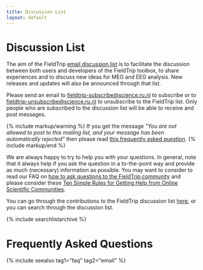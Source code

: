 ```yaml
---
title: Discussion List
layout: default
---
```


# Discussion List

The aim of the FieldTrip [email discussion list](http://mailman.science.ru.nl/mailman/listinfo/fieldtrip) is to facilitate the discussion between both users and developers of the FieldTrip toolbox, to share experiences and to discuss new ideas for MEG and EEG analysis. New releases and updates will also be announced through that list.

Please send an email to fieldtrip-subscribe@science.ru.nl to subscribe or to fieldtrip-unsubscribe@science.ru.nl to unsubscribe to the FieldTrip list. Only people who are subscribed to the discussion list will be able to receive and post messages.

{% include markup/warning %}
If you get the message <em>"You are not allowed to post to this mailing list, and your message has been automatically rejected"</em> then please read <a href="/faq/why_am_i_not_allowed_to_post_to_the_discussion_list">this frequently asked question</a>.
{% include markup/end %}

We are always happy to try to help you with your questions. In general, note that it always help if you ask the question in a to-the-point way and provide as much (necessary) information as possible. You may want to consider to read our FAQ on [how to ask questions to the FieldTrip community](/faq/how_to_ask_good_questions_to_the_community) and please consider these [Ten Simple Rules for Getting Help from Online Scientific Communities](http://www.ploscompbiol.org/article/info:doi%2F10.1371%2Fjournal.pcbi.1002202).

You can go through the contributions to the FieldTrip discussion list [here](http://mailman.science.ru.nl/pipermail/fieldtrip), or you can search through the discussion list.

{% include searchlistarchive %}

# Frequently Asked Questions

{% include seealso tag1="faq" tag2="email" %}
